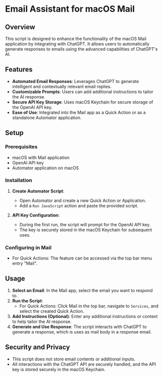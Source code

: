 # Email Assistant for macOS Mail

## Overview
This script is designed to enhance the functionality of the macOS Mail application by integrating with ChatGPT. It allows users to automatically generate responses to emails using the advanced capabilities of ChatGPT's AI.

## Features
- **Automated Email Responses**: Leverages ChatGPT to generate intelligent and contextually relevant email replies.
- **Customizable Prompts**: Users can add additional instructions to tailor the AI response.
- **Secure API Key Storage**: Uses macOS Keychain for secure storage of the OpenAI API key.
- **Ease of Use**: Integrated into the Mail app as a Quick Action or as a standalone Automator application.

## Setup
### Prerequisites
- macOS with Mail application
- OpenAI API key
- Automator application on macOS

### Installation
1. **Create Automator Script**:
    - Open Automator and create a new Quick Action or Application.
    - Add a `Run JavaScript` action and paste the provided script.

2. **API Key Configuration**:
    - During the first run, the script will prompt for the OpenAI API key.
    - The key is securely stored in the macOS Keychain for subsequent uses.

### Configuring in Mail
- For Quick Actions: The feature can be accessed via the top bar menu entry "Mail".

## Usage
1. **Select an Email**: In the Mail app, select the email you want to respond to.
2. **Run the Script**:
    - For Quick Actions: Click Mail in the top bar, navigate to `Services`, and select the created Quick Action.
3. **Add Instructions (Optional)**: Enter any additional instructions or context to help tailor the AI response.
4. **Generate and Use Response**: The script interacts with ChatGPT to generate a response, which is uses as mail body in a response email.

## Security and Privacy
- This script does not store email contents or additional inputs.
- All interactions with the ChatGPT API are securely handled, and the API key is stored securely in the macOS Keychain.